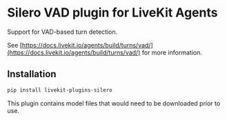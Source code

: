 # Silero VAD plugin for LiveKit Agents

Support for VAD-based turn detection.

See [https://docs.livekit.io/agents/build/turns/vad/](https://docs.livekit.io/agents/build/turns/vad/) for more information.

## Installation

```bash
pip install livekit-plugins-silero
```

This plugin contains model files that would need to be downloaded prior to use.
